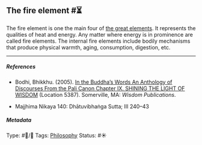 ## The fire element  #⏳

The fire element is one the main four of [the great elements](The%20great%20elements.md). It represents the qualities of heat and energy. Any matter where energy is in prominence are called fire elements. The internal fire elements include bodily mechanisms that produce physical warmth, aging, consumption, digestion, etc.

---

##### References

* Bodhi, Bhikkhu. (2005). [In the Buddha’s Words An Anthology of Discourses From the Pali Canon Chapter IX. SHINING THE LIGHT OF WISDOM](In%20the%20Buddha%E2%80%99s%20Words%20An%20Anthology%20of%20Discourses%20From%20the%20Pali%20Canon%20Chapter%20IX.%20SHINING%20THE%20LIGHT%20OF%20WISDOM.md) (Location 5387). Somerville, MA: *Wisdom Publications*.

* Majjhima Nikaya 140: Dhātuvibhaṅga Sutta; III 240–43

##### Metadata

Type: #🔵/🔵 
Tags: [Philosophy](Philosophy.md) 
Status: #☀️ 
